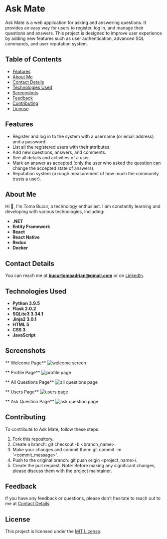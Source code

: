 # Ask Mate

Ask Mate is a web application for asking and answering questions. It provides an easy way for users to register, log in, and manage their questions and answers. This project is designed to improve user experience by adding new features such as user authentication, advanced SQL commands, and user reputation system.

## Table of Contents
- [Features](#features)
- [About Me](#about-me)
- [Contact Details](#contact-details)
- [Technologies Used](#technologies-used)
- [Screenshots](#screenshots)
- [Feedback](#feedback)
- [Contributing](#contributing)
- [License](#license)

## Features

- Register and log in to the system with a username (or email address) and a password.
- List all the registered users with their attributes.
- Add new questions, answers, and comments.
- See all details and activities of a user.
- Mark an answer as accepted (only the user who asked the question can change the accepted state of answers).
- Reputation system (a rough measurement of how much the community trusts a user).

## About Me

Hi 👋, I'm Toma Bucur, a technology enthusiast. I am constantly learning and developing with various technologies, including:

- **.NET**
- **Entity Framework**
- **React**
- **React Native**
- **Redux**
- **Docker**

## Contact Details
You can reach me at **bucurtomaadrian@gmail.com** or on [LinkedIn](https://www.linkedin.com/in/toma-bucur/).

## Technologies Used

- **Python 3.9.5**
- **Flask 2.0.2**
- **SQLite3 3.34.1**
- **Jinja2 3.0.1**
- **HTML 5**
- **CSS 3**
- **JavaScript**

## Screenshots
 ** Welcome Page**
![welcome screen](https://user-images.githubusercontent.com/102102780/229354295-55e22f1b-099f-4e97-bc4e-22b4db1d3b62.png)

 ** Profile Page**
![profile page](https://user-images.githubusercontent.com/102102780/229354317-392d37cd-9f17-427e-b049-3aee3a6610de.png)

 ** All Questions Page**
![all questions page](https://user-images.githubusercontent.com/102102780/229354346-0e91aeb7-f38c-4272-b369-502feb133bce.png)

 ** Users Page**
![users page](https://user-images.githubusercontent.com/102102780/229354408-9c7cf8cb-79cf-407f-865e-9ccc5cd9646e.png)

 ** Ask Question Page**
![ask question page](https://user-images.githubusercontent.com/102102780/229354436-7d4a0388-e555-4934-aa54-d472147e1bc6.png)


## Contributing

To contribute to Ask Mate, follow these steps:

1. Fork this repository.
2. Create a branch: git checkout -b <branch_name>.
3. Make your changes and commit them: git commit -m '<commit_message>'.
4. Push to the original branch: git push origin <project_name>/<location>.
5. Create the pull request.
Note: Before making any significant changes, please discuss them with the project maintainer.

## Feedback

If you have any feedback or questions, please don't hesitate to reach out to me at [Contact Details](#contact-details).

## License

This project is licensed under the [MIT License](https://choosealicense.com/licenses/mit/).
